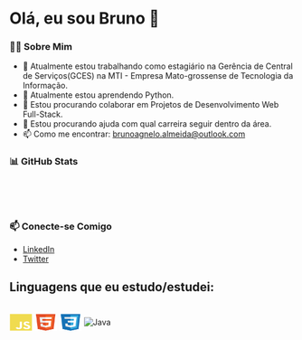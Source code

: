 # Olá, eu sou Bruno 👋

### 👨‍💻 Sobre Mim
- 🔭 Atualmente estou trabalhando como estagiário na Gerência de Central de Serviços(GCES) na MTI - Empresa Mato-grossense de Tecnologia da Informação.
- 🌱 Atualmente estou aprendendo Python.
- 👯 Estou procurando colaborar em Projetos de Desenvolvimento Web Full-Stack.
- 🤔 Estou procurando ajuda com qual carreira seguir dentro da área.
- 📫 Como me encontrar: brunoagnelo.almeida@outlook.com

### 📊 GitHub Stats
<div>
  <img height=200 align-itens="center" src="https://github-readme-stats.vercel.app/api?username=agneloobruno&show_icons=true&theme=ocean_dark" alt=""></img>
  
  <img height=200 align-itens="center" src="https://github-readme-stats.vercel.app/api/top-langs/?username=agneloobruno&theme=ocean_dark&layout=compact" alt=""></img>
</div>

### 📫 Conecte-se Comigo
- [LinkedIn]([link](https://www.linkedin.com/in/agneloobruno/))
- [Twitter]([link](https://x.com/agneloobruno))


## Linguagens que eu estudo/estudei:
<div style="display: inline_block"><br>
  <img align="center" alt="Js" height="30" width="40" src="https://raw.githubusercontent.com/devicons/devicon/master/icons/javascript/javascript-plain.svg">
  <img align="center" alt="HTML" height="30" width="40" src="https://raw.githubusercontent.com/devicons/devicon/master/icons/html5/html5-original.svg">
  <img align="center" alt="CSS" height="30" width="40" src="https://raw.githubusercontent.com/devicons/devicon/master/icons/css3/css3-original.svg">
  <img align="center" alt="Java" height="30" width="40" 
src="https://cdn.jsdelivr.net/gh/devicons/devicon/icons/java/java-original.svg">
</div>
